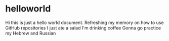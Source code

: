# helloworld

Hi this is just a hello world document. Refreshing my memory on how to use GitHub repositories
I just ate a salad
I'm drinking coffee
Gonna go practice my Hebrew and Russian
